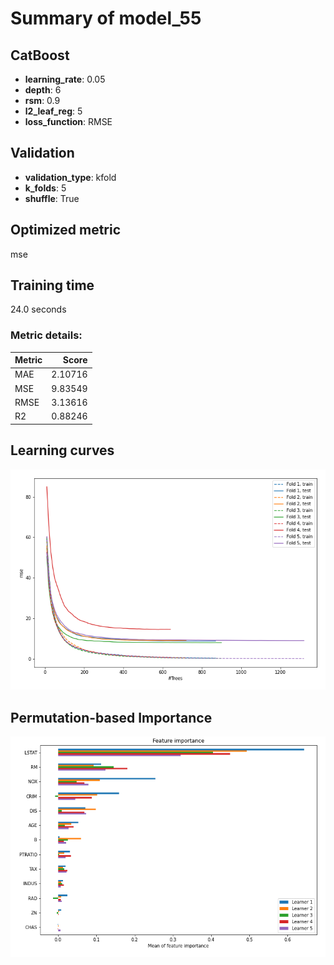 # Summary of model_55

## CatBoost
- **learning_rate**: 0.05
- **depth**: 6
- **rsm**: 0.9
- **l2_leaf_reg**: 5
- **loss_function**: RMSE

## Validation
 - **validation_type**: kfold
 - **k_folds**: 5
 - **shuffle**: True

## Optimized metric
mse

## Training time

24.0 seconds

### Metric details:
| Metric   |   Score |
|:---------|--------:|
| MAE      | 2.10716 |
| MSE      | 9.83549 |
| RMSE     | 3.13616 |
| R2       | 0.88246 |



## Learning curves
![Learning curves](learning_curves.png)

## Permutation-based Importance
![Permutation-based Importance](permutation_importance.png)